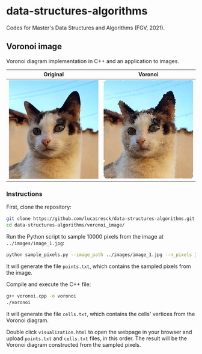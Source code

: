 # data-structures-algorithms

Codes for Master's Data Structures and Algorithms (FGV, 2021).

## Voronoi image

Voronoi diagram implementation in C++ and an application to images.

Original             |  Voronoi
:-------------------------:|:-------------------------:
![](https://raw.githubusercontent.com/lucasresck/data-structures-algorithms/main/images/cover_1.jpg)  |  ![](https://raw.githubusercontent.com/lucasresck/data-structures-algorithms/main/images/cover_2.png)

### Instructions

First, clone the repository:

```bash
git clone https://github.com/lucasresck/data-structures-algorithms.git
cd data-structures-algorithms/voronoi_image/
```

Run the Python script to sample 10000 pixels from the image at `../images/image_1.jpg`:

```bash
python sample_pixels.py --image_path ../images/image_1.jpg --n_pixels 10000
```

It will generate the file `points.txt`, which contains the sampled pixels from the image.

Compile and execute the C++ file:

```bash
g++ voronoi.cpp -o voronoi
./voronoi
```

It will generate the file `cells.txt`, which contains the cells' vertices from the Voronoi diagram.

Double click `visualization.html` to open the webpage in your browser and upload `points.txt` and `cells.txt` files, in this order.
The result will be the Voronoi diagram constructed from the sampled pixels.

